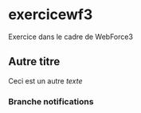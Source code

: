 # exercicewf3
Exercice dans le cadre de WebForce3

## Autre titre
Ceci est un autre *texte*

### Branche notifications